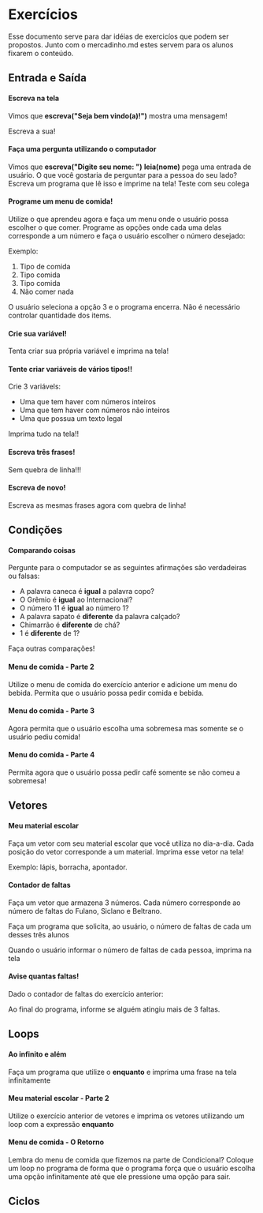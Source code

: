 # Exercícios

Esse documento serve para dar idéias de exercicíos que podem ser propostos. Junto com o mercadinho.md estes servem para os alunos fixarem o conteúdo.

## Entrada e Saída

#### Escreva na tela

Vimos que **escreva("Seja bem vindo(a)!")** mostra uma mensagem!

Escreva a sua!

#### Faça uma pergunta utilizando o computador

Vimos que **escreva("Digite seu nome: ")** **leia(nome)** pega uma entrada de usuário. O que você gostaria de perguntar para a pessoa do seu lado? Escreva um programa que lê isso e imprime na tela! Teste com seu colega


#### Programe um menu de comida!

Utilize o que aprendeu agora e faça um menu onde o usuário possa escolher o que comer. Programe as opções onde cada uma delas corresponde a um número e faça o usuário escolher o número desejado:

Exemplo:

1. Tipo de comida
2. Tipo comida
3. Tipo comida
4. Não comer nada

O usuário seleciona a opção 3 e o programa encerra. Não é necessário controlar quantidade dos items.


#### Crie sua variável!

Tenta criar sua própria variável e imprima na tela!

#### Tente criar variáveis de vários tipos!!

Crie 3 variávels: 

* Uma que tem haver com números inteiros
* Uma que tem haver com números não inteiros
* Uma que possua um texto legal

Imprima tudo na tela!!

#### Escreva três frases!

Sem quebra de linha!!!

#### Escreva de novo!

Escreva as mesmas frases agora com quebra de linha!


## Condições


#### Comparando coisas

Pergunte para o computador se as seguintes afirmações são verdadeiras ou falsas:

* A palavra caneca é **igual** a palavra copo?
* O Grêmio é **igual** ao Internacional?
* O número 11 é **igual** ao número 1?
* A palavra sapato é **diferente** da palavra calçado?
* Chimarrão é **diferente** de chá?
* 1 é **diferente** de 1?
 
Faça outras comparações!

#### Menu de comida - Parte 2

Utilize o menu de comida do exercício anterior e adicione um menu do bebida. Permita que o usuário possa pedir comida e bebida.

#### Menu do comida - Parte 3

Agora permita que o usuário escolha uma sobremesa mas somente se o usuário pediu comida!

#### Menu do comida - Parte 4

Permita agora que o usuário possa pedir café somente se não comeu a sobremesa!


## Vetores

#### Meu material escolar

Faça um vetor com seu material escolar que você utiliza no dia-a-dia. Cada posição do vetor corresponde a um material. Imprima esse vetor na tela!

Exemplo: lápis, borracha, apontador.

#### Contador de faltas

Faça um vetor que armazena 3 números. Cada número corresponde ao número de faltas do Fulano, Siclano e Beltrano.

Faça um programa que solicita, ao usuário, o número de faltas de cada um desses três alunos

Quando o usuário informar o número de faltas de cada pessoa, imprima na tela


#### Avise quantas faltas!

Dado o contador de faltas do exercício anterior:

Ao final do programa, informe se alguém atingiu mais de 3 faltas.


## Loops

#### Ao infinito e além

Faça um programa que utilize o **enquanto** e imprima uma frase na tela infinitamente


#### Meu material escolar - Parte 2

Utilize o exercício anterior de vetores e imprima os vetores utilizando um loop com a expressão **enquanto**


#### Menu de comida - O Retorno

Lembra do menu de comida que fizemos na parte de Condicional? Coloque um loop no programa de forma que o programa força que o usuário escolha uma opção infinitamente até que ele pressione uma opção para sair.

## Ciclos
